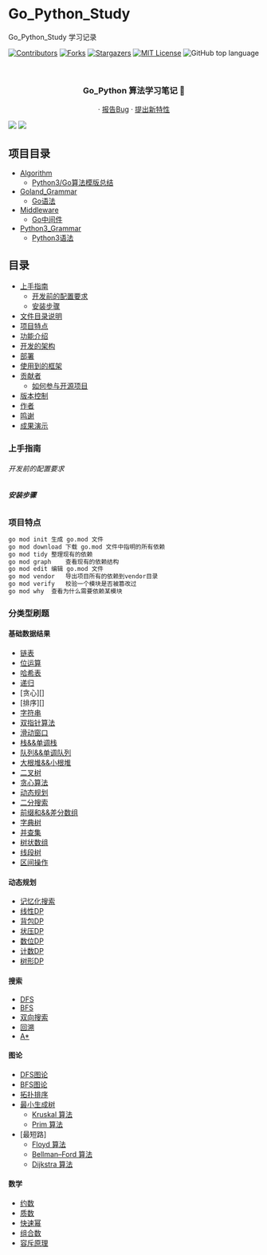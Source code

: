 # Go_Python_Study

Go_Python_Study 学习记录

<!-- PROJECT SHIELDS -->

[![Contributors][contributors-shield]][contributors-url]
[![Forks][forks-shield]][forks-url]
[![Stargazers][stars-shield]][stars-url]
[![MIT License][license-shield]][license-url]
![GitHub top language](https://img.shields.io/github/languages/top/hakusai22/Go_Python_Study?style=for-the-badge)

<!-- PROJECT LOGO -->
<br />



<p align="center">
    <a href="https://github.com/hakusai22/Go_Python_Study/">
    </a>
    <h3 align="center">Go_Python 算法学习笔记 🔞</h3>
  <p align="center">
    ·
    <a href="https://github.com/hakusai22/Go_Python_Study/issues">报告Bug</a>
    ·
    <a href="https://github.com/hakusai22/Go_Python_Study/issues">提出新特性</a>
  </p>


<img src="https://fastly.jsdelivr.net/gh/hakusai22/Go_Python_Study/al.png"/>
<img src="https://fastly.jsdelivr.net/gh/hakusai22/Go_Python_Study/code_language.png"/>

<!-- links -->

[your-project-path]:hakusai22/Go_Python_Study

[contributors-shield]: https://img.shields.io/github/contributors/hakusai22/Go_Python_Study.svg?style=for-the-badge

[contributors-url]: https://github.com/hakusai22/Go_Python_Study/graphs/contributors

[forks-shield]: https://img.shields.io/github/forks/hakusai22/Go_Python_Study.svg?style=for-the-badge

[forks-url]: https://github.com/hakusai22/Go_Python_Study/network/members

[stars-shield]: https://img.shields.io/github/stars/hakusai22/Go_Python_Study.svg?style=for-the-badge

[stars-url]: https://github.com/hakusai22/Go_Python_Study/stargazers

[issues-shield]: https://img.shields.io/github/issues/hakusai22/Go_Python_Study.svg?style=for-the-badge

[issues-url]: https://img.shields.io/github/issues/hakusai22/Go_Python_Study.svg

[license-shield]: https://img.shields.io/github/license/hakusai22/Go_Python_Study.svg?style=for-the-badge

[license-url]: https://github.com/hakusai22/Go_Python_Study/blob/master/LICENSE

[linkedin-shield]: https://img.shields.io/badge/-LinkedIn-black.svg?style=for-the-badge&logo=linkedin&colorB=555

[linkedin-url]: https://linkedin.com/in/xxxx

## 项目目录
- [Algorithm](#Algorithm)
  - [Python3/Go算法模版总结](#算法模版总结)
- [Goland_Grammar](#Goland_Grammar)
  - [Go语法](#Go语法)
- [Middleware](#Middleware)
  - [Go中间件](#Go中间件)
- [Python3_Grammar](#Python3_Grammar)
  - [Python3语法](#Python3语法)

## 目录

- [上手指南](#上手指南)
    - [开发前的配置要求](#开发前的配置要求)
    - [安装步骤](#安装步骤)
- [文件目录说明](#文件目录说明)
- [项目特点](#项目特点)
- [功能介绍](#功能介绍)
- [开发的架构](#开发的架构)
- [部署](#部署)
- [使用到的框架](#使用到的框架)
- [贡献者](#贡献者)
    - [如何参与开源项目](#如何参与开源项目)
- [版本控制](#版本控制)
- [作者](#作者)
- [鸣谢](#鸣谢)
- [成果演示](#成果演示)

### 上手指南

###### 开发前的配置要求

###### **安装步骤**

### 项目特点


```bash
go mod init	生成 go.mod 文件
go mod download	下载 go.mod 文件中指明的所有依赖
go mod tidy	整理现有的依赖
go mod graph	查看现有的依赖结构
go mod edit	编辑 go.mod 文件
go mod vendor	导出项目所有的依赖到vendor目录
go mod verify	校验一个模块是否被篡改过
go mod why	查看为什么需要依赖某模块
```

### 分类型刷题

#### 基础数据结果
- [链表](Algorithm/Algorithm_Questions_By_Tags/Data_Structure/Linked_List)
- [位运算](Algorithm/Algorithm_Questions_By_Tags/Data_Structure/Bit_Operations/位运算.md)
- [哈希表](Algorithm/Algorithm_Questions_By_Tags/Data_Structure/Hash_Table)
- [递归](Algorithm/Algorithm_Questions_By_Tags/Data_Structure/Hash_Table)
- [贪心][]
- [排序][]
- [字符串](Algorithm/Algorithm_Questions_By_Tags/Data_Structure/Strings)
- [双指针算法](Algorithm/Algorithm_Questions_By_Tags/Data_Structure/Two_Pointer)
- [滑动窗口](Algorithm/Algorithm_Questions_By_Tags/Data_Structure/Sliding_Window)
- [栈&&单调栈](Algorithm/Algorithm_Questions_By_Tags/Data_Structure/Stack)
- [队列&&单调队列](Algorithm/Algorithm_Questions_By_Tags/Data_Structure/Queue)
- [大根堆&&小根堆](Algorithm/Algorithm_Questions_By_Tags/Data_Structure/Heap/堆.md)
- [二叉树](Algorithm/Algorithm_Questions_By_Tags/Data_Structure/Binary_Tree)
- [贪心算法](https://github.com/hakusai22/Go_Python_Study#贪心算法)
- [动态规划](Algorithm/Algorithm_Questions_By_Tags/Dynamic_Programming)
- [二分搜索](Algorithm/Algorithm_Questions_By_Tags/Data_Structure/Binary_Search/二分查找.md)
- [前缀和&&差分数组](Algorithm/Algorithm_Questions_By_Tags/Data_Structure/Prefix_Sum/前缀和.md)
- [字典树](Algorithm/Algorithm_Questions_By_Tags/Data_Structure/Trie_Tree)
- [并查集](Algorithm/Algorithm_Questions_By_Tags/Data_Structure/Union_Find/并查集.md)
- [树状数组](Algorithm/Algorithm_Questions_By_Tags/Data_Structure/Segment_Tree/线段树.md)
- [线段树](Algorithm/Algorithm_Questions_By_Tags/Data_Structure/Segment_Tree/线段树.md)
- [区间操作]()


#### 动态规划
- [记忆化搜索]()
- [线性DP]()
- [背包DP]()
- [状压DP]()
- [数位DP]()
- [计数DP]()
- [树形DP]()

#### 搜索
- [DFS]()
- [BFS]()
- [双向搜索]()
- [回溯]()
- [A*]()

#### 图论
- [DFS图论]()
- [BFS图论]()
- [拓扑排序]()
- [最小生成树]()
  - [Kruskal 算法]()
  - [Prim 算法]()
- [最短路]
  - [Floyd 算法]()
  - [Bellman–Ford 算法]()
  - [Dijkstra 算法]()

#### 数学
- [约数]()
- [质数]()
- [快速幂]()
- [组合数]()
- [容斥原理]()